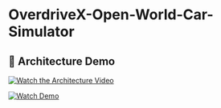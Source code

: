 # OverdriveX-Open-World-Car-Simulator


## 🎥 Architecture Demo

[![Watch the Architecture Video](https://i.imgur.com/3ZQ3Z8K.png)](https://drive.google.com/file/d/1i2mylZPkNS0xfHZFPDXBwGHpNaXTu-xR/view?usp=drive_link)



[![Watch Demo]([thumbnail.png](https://i.imgur.com/3ZQ3Z8K.png))](https://github.com/Jatin-Kesnani/OverdriveX-Open-World-Car-Simulator/blob/main/Project%20Demo.mp4)


